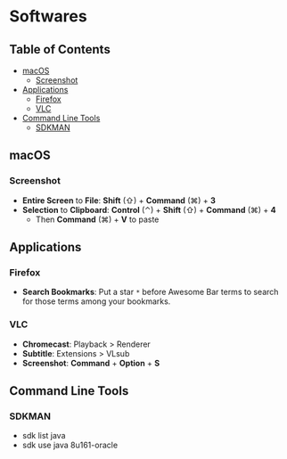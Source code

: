 # Softwares

## Table of Contents

<!-- START doctoc generated TOC please keep comment here to allow auto update -->
<!-- DON'T EDIT THIS SECTION, INSTEAD RE-RUN doctoc TO UPDATE -->


- [macOS](#macos)
  - [Screenshot](#screenshot)
- [Applications](#applications)
  - [Firefox](#firefox)
  - [VLC](#vlc)
- [Command Line Tools](#command-line-tools)
  - [SDKMAN](#sdkman)

<!-- END doctoc generated TOC please keep comment here to allow auto update -->

## macOS

### Screenshot

- **Entire Screen** to **File**: **Shift** (⇧) + **Command** (⌘) + **3**
- **Selection** to **Clipboard**: **Control** (⌃) + **Shift** (⇧) + **Command** (⌘) + **4**
	- Then **Command** (⌘) + **V** to paste


## Applications

### Firefox

- **Search Bookmarks**: Put a star `*` before Awesome Bar terms to search for those terms among your bookmarks.

### VLC

- **Chromecast**: Playback > Renderer
- **Subtitle**: Extensions > VLsub
- **Screenshot**: **Command** + **Option** + **S**


## Command Line Tools

### SDKMAN

- sdk list java
- sdk use java 8u161-oracle
